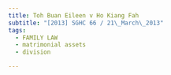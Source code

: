 ```yaml
---
title: Toh Buan Eileen v Ho Kiang Fah
subtitle: "[2013] SGHC 66 / 21\_March\_2013"
tags:
  - FAMILY LAW
  - matrimonial assets
  - division

---
```


